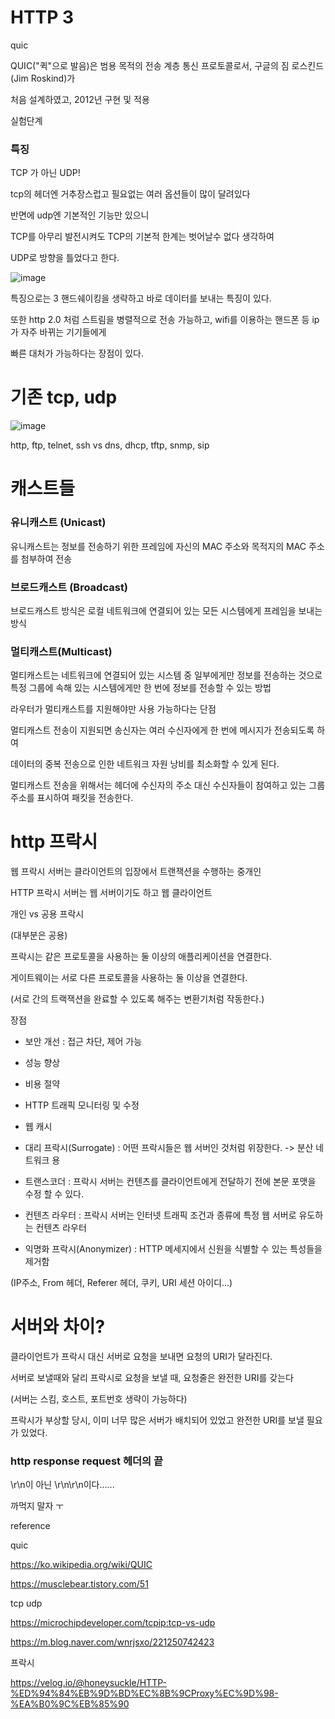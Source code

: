 # HTTP 3

quic 

QUIC("퀵"으로 발음)은 범용 목적의 전송 계층 통신 프로토콜로서, 구글의 짐 로스킨드(Jim Roskind)가 

처음 설계하였고, 2012년 구현 및 적용

실험단계


### 특징

TCP 가 아닌 UDP!

tcp의 헤더엔 거추장스럽고 필요없는 여러 옵션들이 많이 달려있다

반면에 udp엔 기본적인 기능만 있으니

TCP를 아무리 발전시켜도 TCP의 기본적 한계는 벗어날수 없다 생각하여

UDP로 방향을 틀었다고 한다.

![image](https://user-images.githubusercontent.com/40421183/129216367-2df028bd-46ec-4b8d-9e9a-9d05e9faa15a.png)


특징으로는 3 핸드쉐이킹을 생략하고 바로 데이터를 보내는 특징이 있다.

또한 http 2.0 처럼 스트림을 병렬적으로 전송 가능하고, wifi를 이용하는 핸드폰 등 ip가 자주 바뀌는 기기들에게 

빠른 대처가 가능하다는 장점이 있다.

# 기존 tcp, udp

![image](https://user-images.githubusercontent.com/40421183/129218789-b21b96a0-eeeb-479a-ae5a-b74995240b29.png)

http, ftp, telnet, ssh vs dns, dhcp, tftp, snmp, sip

# 캐스트들 

### 유니캐스트 (Unicast)

유니캐스트는 정보를 전송하기 위한 프레임에 자신의 MAC 주소와 목적지의 MAC 주소를 첨부하여 전송

### 브로드캐스트 (Broadcast)

브로드캐스트 방식은 로컬 네트워크에 연결되어 있는 모든 시스템에게 프레임을 보내는 방식

### 멀티캐스트(Multicast)

멀티캐스트는 네트워크에 연결되어 있는 시스템 중 일부에게만 정보를 전송하는 것으로 특정 그룹에 속해 있는 시스템에게만 한 번에 정보를 전송할 수 있는 방법

라우터가 멀티캐스트를 지원해야만 사용 가능하다는 단점

 멀티캐스트 전송이 지원되면 송신자는 여러 수신자에게 한 번에 메시지가 전송되도록 하여 
 
데이터의 중복 전송으로 인한 네트워크 자원 낭비를 최소화할 수 있게 된다.

멀티캐스트 전송을 위해서는 헤더에 수신자의 주소 대신 수신자들이 참여하고 있는 그룹 주소를 표시하여 패킷을 전송한다.

# http 프락시 

웹 프락시 서버는 클라이언트의 입장에서 트랜잭션을 수행하는 중개인

HTTP 프락시 서버는 웹 서버이기도 하고 웹 클라이언트

개인 vs 공용 프락시

(대부분은 공용)

프락시는 같은 프로토콜을 사용하는 둘 이상의 애플리케이션을 연결한다.

게이트웨이는 서로 다른 프로토콜을 사용하는 둘 이상을 연결한다.

(서로 간의 트랙잭션을 완료할 수 있도록 해주는 변환기처럼 작동한다.)

장점

- 보안 개선 : 접근 차단, 제어 가능

- 성능 향상

- 비용 절약

- HTTP 트래픽 모니터링 및 수정

- 웹 캐시 

- 대리 프락시(Surrogate) : 어떤 프락시들은 웹 서버인 것처럼 위장한다. -> 분산 네트워크 용

- 트랜스코더 : 프락시 서버는 컨텐츠를 클라이언트에게 전달하기 전에 본문 포맷을 수정 할 수 있다.

- 컨텐츠 라우터 : 프락시 서버는 인터넷 트래픽 조건과 종류에 특정 웹 서버로 유도하는 컨텐츠 라우터

- 익명화 프락시(Anonymizer) : HTTP 메세지에서 신원을 식별할 수 있는 특성들을 제거함

(IP주소, From 헤더, Referer 헤더, 쿠키, URI 세션 아이디...)


# 서버와 차이?

클라이언트가 프락시 대신 서버로 요청을 보내면 요청의 URI가 달라진다.

서버로 보낼때와 달리 프락시로 요청을 보낼 때, 요청줄은 완전한 URI를 갖는다

(서버는 스킴, 호스트, 포트번호 생략이 가능하다)

프락시가 부상할 당시, 이미 너무 많은 서버가 배치되어 있었고 완전한 URI를 보낼 필요가 있었다.


### http response request 헤더의 끝

\r\n이 아닌 \r\n\r\n이다......

까먹지 말자 ㅜ




reference

quic 

https://ko.wikipedia.org/wiki/QUIC

https://musclebear.tistory.com/51

tcp udp 

https://microchipdeveloper.com/tcpip:tcp-vs-udp

https://m.blog.naver.com/wnrjsxo/221250742423


프락시

https://velog.io/@honeysuckle/HTTP-%ED%94%84%EB%9D%BD%EC%8B%9CProxy%EC%9D%98-%EA%B0%9C%EB%85%90
